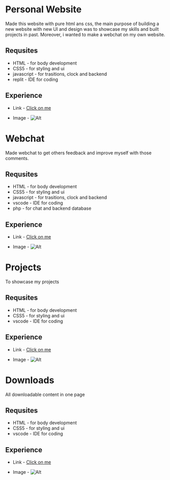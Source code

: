 # Personal Website

Made this website with pure html ans css, the main purpose of building a new website with new UI and design was to showcase my skills and built projects in past. Moreover, i wanted to make a webchat on my own website.

## Requsites

- HTML - for body development
- CSS5 - for styling and ui
- javascript - for trasitions, clock and backend
- replit - IDE for coding

## Experience 

- Link - [Click on me](https://mansotra.xyz/)

- Image - ![Alt](https://cloud-1o2phc38l-hack-club-bot.vercel.app/0screenshot_2024-08-28_at_12.19.42___am.png)



# Webchat

Made webchat to get others feedback and improve myself with those comments.

## Requsites

- HTML - for body development
- CSS5 - for styling and ui
- javascript - for trasitions, clock and backend
- vscode - IDE for coding
- php - for chat and backend database

## Experience 

- Link - [Click on me](https://mansotra.xyz/webmasters/webchat/index.php)

- Image - ![Alt](https://cloud-mxgp9mohf-hack-club-bot.vercel.app/0screenshot_2024-09-01_at_8.47.38___am.png)



# Projects

To showcase my projects

## Requsites

- HTML - for body development
- CSS5 - for styling and ui
- vscode - IDE for coding

## Experience 

- Link - [Click on me](https://mansotra.xyz/webmasters/projects/index.php)

- Image - ![Alt](https://cloud-dvmzfja9d-hack-club-bot.vercel.app/0screenshot_2024-09-01_at_1.59.55___pm.png)


# Downloads

All downloadable content in one page

## Requsites

- HTML - for body development
- CSS5 - for styling and ui
- vscode - IDE for coding

## Experience 

- Link - [Click on me](https://mansotra.xyz/webmasters/Downloads/index.php)

- Image - ![Alt](https://cloud-6zrsgy1og-hack-club-bot.vercel.app/0screenshot_2024-09-02_at_2.06.46___am.png)

